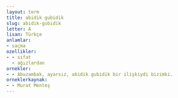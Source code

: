 ```yaml
---
layout: term
title: abidik gubidik
slug: abidik-gubidik
letter: A
lisan: Türkçe
anlamlar:
- saçma
ozellikler:
- - sıfat
  - ağızlardan
ornekler:
- - Abuzambak, ayarsız, abidik gubidik bir ilişkiydi bizimki.
orneklerkaynak:
- - Murat Menteş
---
```


